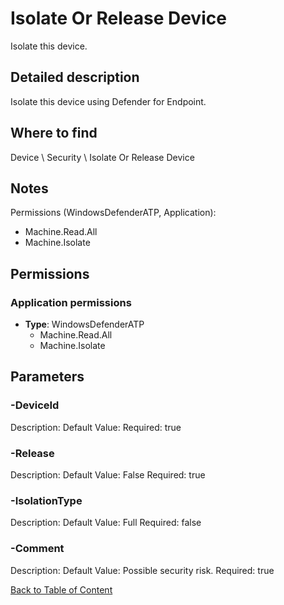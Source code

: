 # Isolate Or Release Device

Isolate this device.

## Detailed description
Isolate this device using Defender for Endpoint.

## Where to find
Device \ Security \ Isolate Or Release Device

## Notes
Permissions (WindowsDefenderATP, Application):
- Machine.Read.All
- Machine.Isolate

## Permissions
### Application permissions
- **Type**: WindowsDefenderATP
  - Machine.Read.All
  - Machine.Isolate


## Parameters
### -DeviceId
Description: 
Default Value: 
Required: true

### -Release
Description: 
Default Value: False
Required: true

### -IsolationType
Description: 
Default Value: Full
Required: false

### -Comment
Description: 
Default Value: Possible security risk.
Required: true


[Back to Table of Content](../../../README.md)

